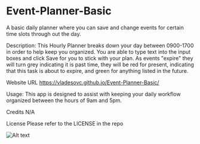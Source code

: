 # Event-Planner-Basic

A basic daily planner where you can save and change events for certain time slots through out the day. 

Description:
This Hourly Planner breaks down your day between 0900-1700 in order to help keep you organized. You are able to type text into the input boxes and click Save for you to stick with your plan. As events "expire" they will turn grey indicating it is past time, they will be red for present, indicating that this task is about to expire, and green for anything listed in the future. 

Website URL
https://vladesovc.github.io/Event-Planner-Basic/

Usage:
This app is designed to assist with keeping your daily workflow organized between the hours of 9am and 5pm. 

Credits
N/A

License
Please refer to the LICENSE in the repo

![Alt text](Planner.jpg)